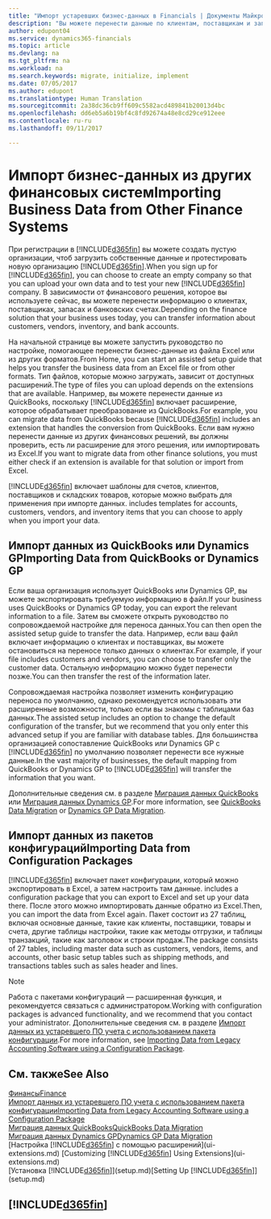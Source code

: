 ```yaml
---
title: "Импорт устаревших бизнес-данных в Financials | Документы Майкрософт"
description: "Вы можете перенести данные по клиентам, поставщикам и запасам, например из Excel, QuickBooks или Dynamics GP, в Financials."
author: edupont04
ms.service: dynamics365-financials
ms.topic: article
ms.devlang: na
ms.tgt_pltfrm: na
ms.workload: na
ms.search.keywords: migrate, initialize, implement
ms.date: 07/05/2017
ms.author: edupont
ms.translationtype: Human Translation
ms.sourcegitcommit: 2a38dc36cb9ff609c5582acd489841b20013d4bc
ms.openlocfilehash: dd6eb5a6b19bf4c8fd92674a48e8cd29ce912eee
ms.contentlocale: ru-ru
ms.lasthandoff: 09/11/2017

---
```

# <a name="importing-business-data-from-other-finance-systems"></a><span data-ttu-id="14db5-103">Импорт бизнес-данных из других финансовых систем</span><span class="sxs-lookup"><span data-stu-id="14db5-103">Importing Business Data from Other Finance Systems</span></span>
<span data-ttu-id="14db5-104">При регистрации в [!INCLUDE[d365fin](includes/d365fin_md.md)] вы можете создать пустую организации, чтоб загрузить собственные данные и протестировать новую организацию [!INCLUDE[d365fin](includes/d365fin_md.md)].</span><span class="sxs-lookup"><span data-stu-id="14db5-104">When you sign up for [!INCLUDE[d365fin](includes/d365fin_md.md)], you can choose to create an empty company so that you can upload your own data and to test your new [!INCLUDE[d365fin](includes/d365fin_md.md)] company.</span></span> <span data-ttu-id="14db5-105">В зависимости от финансового решения, которое вы используете сейчас, вы можете перенести информацию о клиентах, поставщиках, запасах и банковских счетах.</span><span class="sxs-lookup"><span data-stu-id="14db5-105">Depending on the finance solution that your business uses today, you can transfer information about customers, vendors, inventory, and bank accounts.</span></span>  

<span data-ttu-id="14db5-106">На начальной странице вы можете запустить руководство по настройке, помогающее перенести бизнес-данные из файла Excel или из других форматов.</span><span class="sxs-lookup"><span data-stu-id="14db5-106">From Home, you can start an assisted setup guide that helps you transfer the business data from an Excel file or from other formats.</span></span> <span data-ttu-id="14db5-107">Тип файлов, которые можно загружать, зависит от доступных расширений.</span><span class="sxs-lookup"><span data-stu-id="14db5-107">The type of files you can upload depends on the extensions that are available.</span></span> <span data-ttu-id="14db5-108">Например, вы можете перенести данные из QuickBooks, поскольку [!INCLUDE[d365fin](includes/d365fin_md.md)] включает расширение, которое обрабатывает преобразование из QuickBooks.</span><span class="sxs-lookup"><span data-stu-id="14db5-108">For example, you can migrate data from QuickBooks because [!INCLUDE[d365fin](includes/d365fin_md.md)] includes an extension that handles the conversion from QuickBooks.</span></span> <span data-ttu-id="14db5-109">Если вам нужно перенести данные из других финансовых решений, вы должны проверить, есть ли расширение для этого решения, или импортировать из Excel.</span><span class="sxs-lookup"><span data-stu-id="14db5-109">If you want to migrate data from other finance solutions, you must either check if an extension is available for that solution or import from Excel.</span></span>  

[!INCLUDE[d365fin](includes/d365fin_md.md)]<span data-ttu-id="14db5-110"> включает шаблоны для счетов, клиентов, поставщиков и складских товаров, которые можно выбрать для применения при импорте данных.</span><span class="sxs-lookup"><span data-stu-id="14db5-110"> includes templates for accounts, customers, vendors, and inventory items that you can choose to apply when you import your data.</span></span>  

## <a name="importing-data-from-quickbooks-or-dynamics-gp"></a><span data-ttu-id="14db5-111">Импорт данных из QuickBooks или Dynamics GP</span><span class="sxs-lookup"><span data-stu-id="14db5-111">Importing Data from QuickBooks or Dynamics GP</span></span>
<span data-ttu-id="14db5-112">Если ваша организация использует QuickBooks или Dynamics GP, вы можете экспортировать требуемую информацию в файл.</span><span class="sxs-lookup"><span data-stu-id="14db5-112">If your business uses QuickBooks or Dynamics GP today, you can export the relevant information to a file.</span></span> <span data-ttu-id="14db5-113">Затем вы сможете открыть руководство по сопровождаемой настройке для переноса данных.</span><span class="sxs-lookup"><span data-stu-id="14db5-113">You can then open the assisted setup guide to transfer the data.</span></span>
<span data-ttu-id="14db5-114">Например, если ваш файл включает информацию о клиентах и поставщиках, вы можете остановиться на переносе только данных о клиентах.</span><span class="sxs-lookup"><span data-stu-id="14db5-114">For example, if your file includes customers and vendors, you can choose to transfer only the customer data.</span></span> <span data-ttu-id="14db5-115">Остальную информацию можно будет перенести позже.</span><span class="sxs-lookup"><span data-stu-id="14db5-115">You can then transfer the rest of the information later.</span></span>  

<span data-ttu-id="14db5-116">Сопровождаемая настройка позволяет изменить конфигурацию переноса по умолчанию, однако рекомендуется использовать эти расширенные возможности, только если вы знакомы с таблицами баз данных.</span><span class="sxs-lookup"><span data-stu-id="14db5-116">The assisted setup includes an option to change the default configuration of the transfer, but we recommend that you only enter this advanced setup if you are familiar with database tables.</span></span> <span data-ttu-id="14db5-117">Для большинства организацией сопоставление QuickBooks или Dynamics GP с [!INCLUDE[d365fin](includes/d365fin_md.md)] по умолчанию позволяет перенести все нужные данные.</span><span class="sxs-lookup"><span data-stu-id="14db5-117">In the vast majority of businesses, the default mapping from QuickBooks or Dynamics GP to [!INCLUDE[d365fin](includes/d365fin_md.md)] will transfer the information that you want.</span></span>  

<span data-ttu-id="14db5-118">Дополнительные сведения см. в разделе [Миграция данных QuickBooks](ui-extensions-quickbooks-data-migration.md) или [Миграция данных Dynamics GP](ui-extensions-dynamicsgp-data-migration.md).</span><span class="sxs-lookup"><span data-stu-id="14db5-118">For more information, see [QuickBooks Data Migration](ui-extensions-quickbooks-data-migration.md) or [Dynamics GP Data Migration](ui-extensions-dynamicsgp-data-migration.md).</span></span>

## <a name="importing-data-from-configuration-packages"></a><span data-ttu-id="14db5-119">Импорт данных из пакетов конфигураций</span><span class="sxs-lookup"><span data-stu-id="14db5-119">Importing Data from Configuration Packages</span></span>
[!INCLUDE[d365fin](includes/d365fin_md.md)]<span data-ttu-id="14db5-120"> включает пакет конфигурации, который можно экспортировать в Excel, а затем настроить там данные.</span><span class="sxs-lookup"><span data-stu-id="14db5-120"> includes a configuration package that you can export to Excel and set up your data there.</span></span> <span data-ttu-id="14db5-121">После этого можно импортировать данные обратно из Excel.</span><span class="sxs-lookup"><span data-stu-id="14db5-121">Then, you can import the data from Excel again.</span></span> <span data-ttu-id="14db5-122">Пакет состоит из 27 таблиц, включая основные данные, такие как клиенты, поставщики, товары и счета, другие таблицы настройки, такие как методы отгрузки, и таблицы транзакций, такие как заголовок и строки продаж.</span><span class="sxs-lookup"><span data-stu-id="14db5-122">The package consists of 27 tables, including master data such as customers, vendors, items, and accounts, other basic setup tables such as shipping methods, and transactions tables such as sales header and lines.</span></span>  

> [!NOTE]  
>   <span data-ttu-id="14db5-123">Работа с пакетами конфигураций — расширенная функция, и рекомендуется связаться с администратором.</span><span class="sxs-lookup"><span data-stu-id="14db5-123">Working with configuration packages is advanced functionality, and we recommend that you contact your administrator.</span></span> <span data-ttu-id="14db5-124">Дополнительные сведения см. в разделе [Импорт данных из устаревшего ПО учета с использованием пакета конфигурации](across-import-data-configuration-packages.md).</span><span class="sxs-lookup"><span data-stu-id="14db5-124">For more information, see [Importing Data from Legacy Accounting Software using a Configuration Package](across-import-data-configuration-packages.md).</span></span>  

## <a name="see-also"></a><span data-ttu-id="14db5-125">См. также</span><span class="sxs-lookup"><span data-stu-id="14db5-125">See Also</span></span>
[<span data-ttu-id="14db5-126">Финансы</span><span class="sxs-lookup"><span data-stu-id="14db5-126">Finance</span></span>](finance.md)  
[<span data-ttu-id="14db5-127">Импорт данных из устаревшего ПО учета с использованием пакета конфигурации</span><span class="sxs-lookup"><span data-stu-id="14db5-127">Importing Data from Legacy Accounting Software using a Configuration Package</span></span>](across-import-data-configuration-packages.md)  
[<span data-ttu-id="14db5-128">Миграция данных QuickBooks</span><span class="sxs-lookup"><span data-stu-id="14db5-128">QuickBooks Data Migration</span></span>](ui-extensions-quickbooks-data-migration.md)  
[<span data-ttu-id="14db5-129">Миграция данных Dynamics GP</span><span class="sxs-lookup"><span data-stu-id="14db5-129">Dynamics GP Data Migration</span></span>](ui-extensions-dynamicsgp-data-migration.md)  
<span data-ttu-id="14db5-130">[Настройка [!INCLUDE[d365fin](includes/d365fin_md.md)] с помощью расширений](ui-extensions.md) </span><span class="sxs-lookup"><span data-stu-id="14db5-130">[Customizing [!INCLUDE[d365fin](includes/d365fin_md.md)] Using Extensions](ui-extensions.md) </span></span>  
<span data-ttu-id="14db5-131">[Установка [!INCLUDE[d365fin](includes/d365fin_md.md)]](setup.md)</span><span class="sxs-lookup"><span data-stu-id="14db5-131">[Setting Up [!INCLUDE[d365fin](includes/d365fin_md.md)]](setup.md)</span></span>

## [!INCLUDE[d365fin](includes/free_trial_md.md)]

